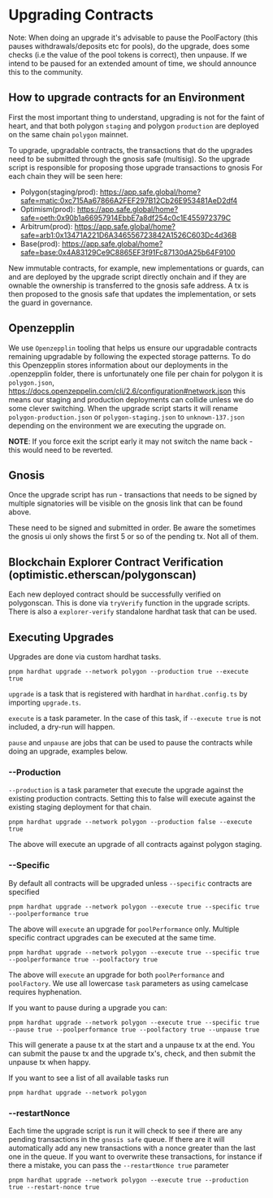 # Upgrading Contracts

Note: When doing an upgrade it's advisable to pause the PoolFactory (this pauses withdrawals/deposits etc for pools), do the upgrade, does some checks (i.e the value of the pool tokens is correct), then unpause.
If we intend to be paused for an extended amount of time, we should announce this to the community.


## How to upgrade contracts for an Environment

First the most important thing to understand, upgrading is not for the faint of heart, and that both polygon `staging` and polygon `production` are deployed on the same chain `polygon` mainnet.

To upgrade, upgradable contracts, the transactions that do the upgrades need to be submitted through the gnosis safe (multisig). So the upgrade script is responsible for proposing those upgrade transactions to gnosis
For each chain they will be seen here:

- Polygon(staging/prod): https://app.safe.global/home?safe=matic:0xc715Aa67866A2FEF297B12Cb26E953481AeD2df4
- Optimism(prod): https://app.safe.global/home?safe=oeth:0x90b1a66957914EbbE7a8df254c0c1E455972379C
- Arbitrum(prod): https://app.safe.global/home?safe=arb1:0x13471A221D6A346556723842A1526C603Dc4d36B
- Base(prod): https://app.safe.global/home?safe=base:0x4A83129Ce9C8865EF3f91Fc87130dA25b64F9100

New immutable contracts, for example, new implementations or guards, can and are deployed by the upgrade script directly onchain and if they are ownable the ownership is transferred to the gnosis safe address. A tx is then proposed to the gnosis safe that updates the implementation, or sets the guard in governance.

## Openzepplin

We use `Openzepplin` tooling that helps us ensure our upgradable contracts remaining upgradable by following the expected storage patterns. To do this Openzepplin stores information about our deployments in the .openzepplin folder, there is unfortunately one file per chain for polygon it is `polygon.json`, https://docs.openzeppelin.com/cli/2.6/configuration#network.json this means our staging and production deployments can collide unless we do some clever switching. When the upgrade script starts it will rename `polygon-production.json` or `polygon-staging.json` to `unknown-137.json` depending on the environment we are executing the upgrade on.

**NOTE**: If you force exit the script early it may not switch the name back - this would need to be reverted.

## Gnosis

Once the upgrade script has run - transactions that needs to be signed by multiple signatories will be visible on the gnosis link that can be found above.

These need to be signed and submitted in order. Be aware the sometimes the gnosis ui only shows the first 5 or so of the pending tx. Not all of them.

## Blockchain Explorer Contract Verification (optimistic.etherscan/polygonscan)

Each new deployed contract should be successfully verified on polygonscan. This is done via `tryVerify` function in the upgrade scripts. There is also a `explorer-verify` standalone hardhat task that can be used.

## Executing Upgrades

Upgrades are done via custom hardhat tasks.

```
pnpm hardhat upgrade --network polygon --production true --execute true
```

`upgrade` is a task that is registered with hardhat in `hardhat.config.ts` by importing `upgrade.ts`.

`execute` is a task parameter. In the case of this task, if `--execute true` is not included, a dry-run will happen.

`pause` and `unpause` are jobs that can be used to pause the contracts while doing an upgrade, examples below.

### --Production

`--production` is a task parameter that execute the upgrade against the existing production contracts. Setting this to false will execute against the existing staging deployment for that chain.

```
pnpm hardhat upgrade --network polygon --production false --execute true
```

The above will execute an upgrade of all contracts against polygon staging.

### --Specific

By default all contracts will be upgraded unless `--specific` contracts are specified


```
pnpm hardhat upgrade --network polygon --execute true --specific true --poolperformance true
```

The above will `execute` an upgrade for `poolPerformance` only. Multiple specific contract upgrades can be executed at the same time.

```
pnpm hardhat upgrade --network polygon --execute true --specific true --poolperformance true --poolfactory true
```

The above will `execute` an upgrade for both `poolPerformance` and `poolFactory`. We use all lowercase `task` parameters as using camelcase requires hyphenation.

If you want to pause during a upgrade you can:

```
pnpm hardhat upgrade --network polygon --execute true --specific true --pause true --poolperformance true --poolfactory true --unpause true
```

This will generate a pause tx at the start and a unpause tx at the end. You can submit the pause tx and the upgrade tx's, check, and then submit the unpause tx when happy.


If you want to see a list of all available tasks run

```
pnpm hardhat upgrade --network polygon
```

### --restartNonce

Each time the upgrade script is run it will check to see if there are any pending transactions in the `gnosis safe` queue. If there are it will automatically add any new transactions with a nonce greater than the last one in the queue. If you want to overwrite these transactions, for instance if there a mistake, you can pass the `--restartNonce true` parameter

```
pnpm hardhat upgrade --network polygon --execute true --production true --restart-nonce true
```
